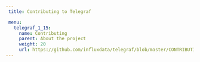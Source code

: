 ```yaml
---
 title: Contributing to Telegraf

 menu:
   telegraf_1_15:
     name: Contributing
     parent: About the project
     weight: 20
     url: https://github.com/influxdata/telegraf/blob/master/CONTRIBUTING.md
---
```

